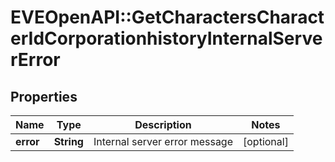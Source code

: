 # EVEOpenAPI::GetCharactersCharacterIdCorporationhistoryInternalServerError

## Properties
Name | Type | Description | Notes
------------ | ------------- | ------------- | -------------
**error** | **String** | Internal server error message | [optional] 


